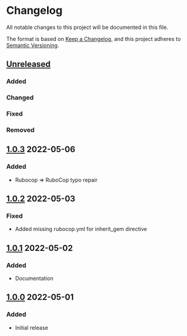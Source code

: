 # Changelog
All notable changes to this project will be documented in this file.

The format is based on [Keep a Changelog](https://keepachangelog.com/en/1.0.0/),
and this project adheres to [Semantic Versioning](https://semver.org/spec/v2.0.0.html).

## [Unreleased]
### Added

### Changed

### Fixed

### Removed

## [1.0.3] 2022-05-06
### Added
* Rubocop => RuboCop typo repair

## [1.0.2] 2022-05-03
### Fixed
* Added missing rubocop.yml for inherit_gem directive

## [1.0.1] 2022-05-02
### Added
* Documentation

## [1.0.0] 2022-05-01
### Added
* Initial release

[Unreleased]: https://github.com/rubocop-semver/rubocop-ruby3_1/compare/v1.0.3...HEAD
[1.0.3]: https://github.com/rubocop-semver/rubocop-ruby3_1/compare/v1.0.2...v1.0.3
[1.0.2]: https://github.com/rubocop-semver/rubocop-ruby3_1/compare/v1.0.1...v1.0.2
[1.0.1]: https://github.com/rubocop-semver/rubocop-ruby3_1/compare/v1.0.0...v1.0.1
[1.0.0]: https://github.com/rubocop-semver/rubocop-ruby3_1/compare/c4cc8fb6374d338e2c328812b4f74c78dfe5cfbd...v1.0.0
